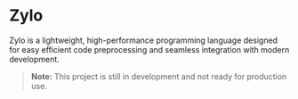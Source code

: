 # Zylo

Zylo is a lightweight, high-performance programming language designed for easy efficient code preprocessing and seamless integration with modern development.

> **Note:** This project is still in development and not ready for production use.
